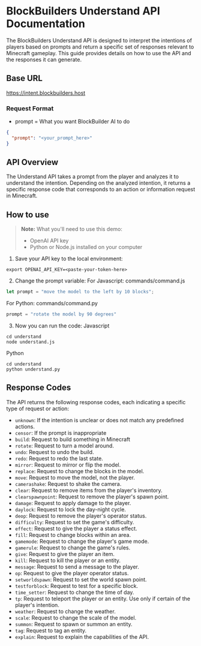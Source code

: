 # BlockBuilders Understand API Documentation

The BlockBuilders Understand API is designed to interpret the intentions of players based on prompts and return a specific set of responses relevant to Minecraft gameplay. 
This guide provides details on how to use the API and the responses it can generate.

## Base URL
https://intent.blockbuilders.host

### Request Format

- prompt = What you want BlockBuilder AI to do 

```json
{
  "prompt": "<your_prompt_here>"
}
```

## API Overview
The Understand API takes a prompt from the player and analyzes it to understand the intention. 
Depending on the analyzed intention, it returns a specific response code that corresponds to an action or information request in Minecraft.

## How to use
> **Note:** What you'll need to use this demo:
> - OpenAI API key
> - Python or Node.js installed on your computer

1. Save your API key to the local environment:
```shell
export OPENAI_API_KEY=<paste-your-token-here>
```
2. Change the prompt variable:
For Javascript: commands/command.js
```javascript
let prompt = "move the model to the left by 10 blocks";
```
For Python: commands/command.py
```python
prompt = "rotate the model by 90 degrees"
```
3. Now you can run the code:
Javascript
```shell
cd understand
node understand.js
```
Python
```shell
cd understand
python understand.py
```


## Response Codes
The API returns the following response codes, each indicating a specific type of request or action:

- `unknown`: If the intention is unclear or does not match any predefined actions.
- `censor`: If the prompt is inappropriate
- `build`: Request to build something in Minecraft
- `rotate`: Request to turn a model around.
- `undo`: Request to undo the build.
- `redo`: Request to redo the last state.
- `mirror`: Request to mirror or flip the model.
- `replace`: Request to change the blocks in the model.
- `move`: Request to move the model, not the player.
- `camerashake`: Request to shake the camera.
- `clear`: Request to remove items from the player's inventory.
- `clearspawnpoint`: Request to remove the player's spawn point.
- `damage`: Request to apply damage to the player.
- `daylock`: Request to lock the day-night cycle.
- `deop`: Request to remove the player's operator status.
- `difficulty`: Request to set the game's difficulty.
- `effect`: Request to give the player a status effect.
- `fill`: Request to change blocks within an area.
- `gamemode`: Request to change the player's game mode.
- `gamerule`: Request to change the game's rules.
- `give`: Request to give the player an item.
- `kill`: Request to kill the player or an entity.
- `message`: Request to send a message to the player.
- `op`: Request to give the player operator status.
- `setworldspawn`: Request to set the world spawn point.
- `testforblock`: Request to test for a specific block.
- `time_setter`: Request to change the time of day.
- `tp`: Request to teleport the player or an entity. Use only if certain of the player's intention.
- `weather`: Request to change the weather.
- `scale`: Request to change the scale of the model.
- `summon`: Request to spawn or summon an entity.
- `tag`: Request to tag an entity.
- `explain`: Request to explain the capabilities of the API.




